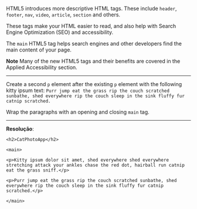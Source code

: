HTML5 introduces more descriptive HTML tags. These include `header`, `footer`, `nav`, `video`, `article`, `section` and others.

These tags make your HTML easier to read, and also help with Search Engine Optimization (SEO) and accessibility.

The `main` HTML5 tag helps search engines and other developers find the main content of your page.

**Note**
Many of the new HTML5 tags and their benefits are covered in the Applied Accessibility section.

---
Create a second `p` element after the existing `p` element with the following kitty ipsum text: `Purr jump eat the grass rip the couch scratched sunbathe, shed everywhere rip the couch sleep in the sink fluffy fur catnip scratched.`

Wrap the paragraphs with an opening and closing `main` tag.

---
**Resolução**:
```
<h2>CatPhotoApp</h2>

<main>

<p>Kitty ipsum dolor sit amet, shed everywhere shed everywhere stretching attack your ankles chase the red dot, hairball run catnip eat the grass sniff.</p>

<p>Purr jump eat the grass rip the couch scratched sunbathe, shed everywhere rip the couch sleep in the sink fluffy fur catnip scratched.</p>

</main>
```
